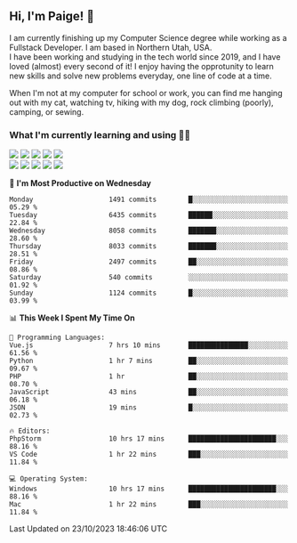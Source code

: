 ## Hi, I'm Paige! :vulcan_salute:

I am currently finishing up my Computer Science degree while working as a Fullstack Developer. I am based in Northern Utah, USA. \
I have been working and studying in the tech world since 2019, and I have loved (almost) every second of it! I enjoy having the opprotunity to learn new skills and solve new problems everyday, one line of code at a time.  

When I'm not at my computer for school or work, you can find me hanging out with my cat, watching tv, hiking with my dog, rock climbing (poorly), camping, or sewing.  

### What I'm currently learning and using :woman_technologist:
![](https://img.shields.io/badge/Laravel-FF2D20?style=for-the-badge&logo=laravel&logoColor=white) 
![](https://img.shields.io/badge/PHP-777BB4?style=for-the-badge&logo=php&logoColor=white)
![](https://img.shields.io/badge/Vue.js-35495E?style=for-the-badge&logo=vuedotjs&logoColor=4FC08D) 
![](https://img.shields.io/badge/MySQL-005C84?style=for-the-badge&logo=mysql&logoColor=white) 
![](https://img.shields.io/badge/Tailwind_CSS-38B2AC?style=for-the-badge&logo=tailwind-css&logoColor=white) \
![](https://img.shields.io/badge/Python-FFD43B?style=for-the-badge&logo=python&logoColor=blue)
![](https://img.shields.io/badge/Django-092E20?style=for-the-badge&logo=django&logoColor=green)
![](https://img.shields.io/badge/Kotlin-0095D5?&style=for-the-badge&logo=kotlin&logoColor=white)
![](https://img.shields.io/badge/Java-ED8B00?style=for-the-badge&logo=java&logoColor=white)
![](https://img.shields.io/badge/Haskell-5D4F85?style=for-the-badge&logo=haskell&logoColor=white) 

<!--START_SECTION:waka-->
📅 **I'm Most Productive on Wednesday** 

```text
Monday                   1491 commits        █░░░░░░░░░░░░░░░░░░░░░░░░   05.29 % 
Tuesday                  6435 commits        ██████░░░░░░░░░░░░░░░░░░░   22.84 % 
Wednesday                8058 commits        ███████░░░░░░░░░░░░░░░░░░   28.60 % 
Thursday                 8033 commits        ███████░░░░░░░░░░░░░░░░░░   28.51 % 
Friday                   2497 commits        ██░░░░░░░░░░░░░░░░░░░░░░░   08.86 % 
Saturday                 540 commits         ░░░░░░░░░░░░░░░░░░░░░░░░░   01.92 % 
Sunday                   1124 commits        █░░░░░░░░░░░░░░░░░░░░░░░░   03.99 % 
```


📊 **This Week I Spent My Time On** 

```text
💬 Programming Languages: 
Vue.js                   7 hrs 10 mins       ███████████████░░░░░░░░░░   61.56 % 
Python                   1 hr 7 mins         ██░░░░░░░░░░░░░░░░░░░░░░░   09.67 % 
PHP                      1 hr                ██░░░░░░░░░░░░░░░░░░░░░░░   08.70 % 
JavaScript               43 mins             ██░░░░░░░░░░░░░░░░░░░░░░░   06.18 % 
JSON                     19 mins             █░░░░░░░░░░░░░░░░░░░░░░░░   02.73 % 

🔥 Editors: 
PhpStorm                 10 hrs 17 mins      ██████████████████████░░░   88.16 % 
VS Code                  1 hr 22 mins        ███░░░░░░░░░░░░░░░░░░░░░░   11.84 % 

💻 Operating System: 
Windows                  10 hrs 17 mins      ██████████████████████░░░   88.16 % 
Mac                      1 hr 22 mins        ███░░░░░░░░░░░░░░░░░░░░░░   11.84 % 
```


 Last Updated on 23/10/2023 18:46:06 UTC
<!--END_SECTION:waka-->

